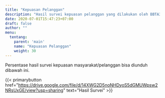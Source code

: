 ```yaml
---
title: "Kepuasan Pelanggan"
description: "Hasil survei kepuasan pelanggan yang dilakukan oleh BBTA3 BPPT"
date: 2020-07-01T15:47:23+07:00
draft: false
author: ""
menu:
  tentang:
    parent: 'main'
    name: "Kepuasan Pelanggan"
    weight: 30
---
```


Persentase hasil survei kepuasan masyarakat/pelanggan bisa diunduh dibawah ini.

{{< primarybutton href="https://drive.google.com/file/d/14XWG2D5noNHDyoS5dGMUWpsw2NRsUxGE/view?usp=sharing" text="Hasil Survei" >}}
